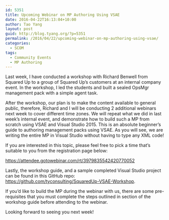 ```yaml
---
id: 5351
title: Upcoming Webinar on MP Authoring Using VSAE
date: 2016-04-22T16:13:04+10:00
author: Tao Yang
layout: post
guid: http://blog.tyang.org/?p=5351
permalink: /2016/04/22/upcoming-webinar-on-mp-authoring-using-vsae/
categories:
  - SCOM
tags:
  - Community Events
  - MP Authoring
---
```

Last week, I have conducted a workshop with Richard Benwell from Squared Up to a group of Squared Up’s customers at an internal company event. In the workshop, I led the students and built a sealed OpsMgr management pack with a simple agent task.

After the workshop, our plan is to make the content available to general public, therefore, Richard and I will be conducting 2 additional webinars next week to cover different time zones. We will repeat what we did in last week’s internal event, and demonstrate how to build such a MP from scratch using VSAE and Visual Studio 2015. This is an absolute beginner’s guide to authoring management packs using VSAE. As you will see, we are writing the entire MP in Visual Studio without having to type any XML code!

If you are interested in this topic, please feel free to pick a time that’s suitable to you from the registration page below:

<a title="https://attendee.gotowebinar.com/rt/3979835542420770052" href="https://attendee.gotowebinar.com/rt/3979835542420770052">https://attendee.gotowebinar.com/rt/3979835542420770052</a>

Lastly, the workshop guide, and a sample completed Visual Studio project can be found in this GitHub repo: <a title="https://github.com/tyconsulting/SquaredUp-VSAE-Workshop" href="https://github.com/tyconsulting/SquaredUp-VSAE-Workshop">https://github.com/tyconsulting/SquaredUp-VSAE-Workshop</a>.

If you’d like to build the MP during the webinar with us, there are some pre-requisites that you must complete the steps outlined in section of the workshop guide before attending to the webinar.

Looking forward to seeing you next week!